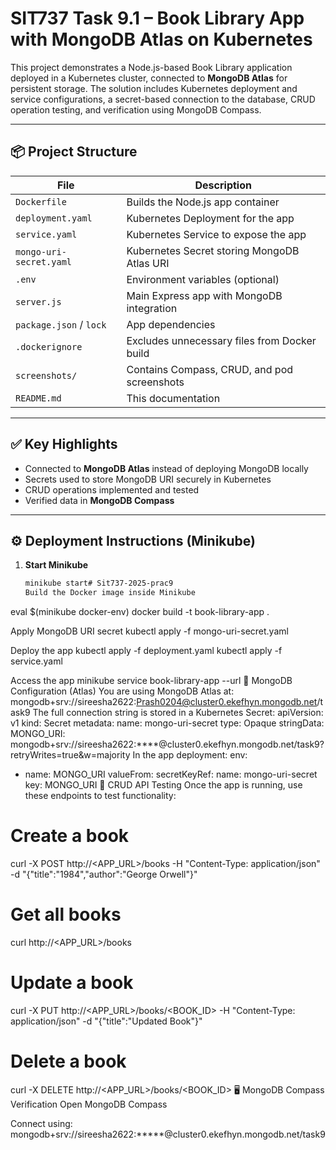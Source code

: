 # SIT737 Task 9.1 – Book Library App with MongoDB Atlas on Kubernetes

This project demonstrates a Node.js-based Book Library application deployed in a Kubernetes cluster, connected to **MongoDB Atlas** for persistent storage. The solution includes Kubernetes deployment and service configurations, a secret-based connection to the database, CRUD operation testing, and verification using MongoDB Compass.

---

## 📦 Project Structure

| File                     | Description |
|--------------------------|-------------|
| `Dockerfile`             | Builds the Node.js app container |
| `deployment.yaml`        | Kubernetes Deployment for the app |
| `service.yaml`           | Kubernetes Service to expose the app |
| `mongo-uri-secret.yaml`  | Kubernetes Secret storing MongoDB Atlas URI |
| `.env`                   | Environment variables (optional) |
| `server.js`              | Main Express app with MongoDB integration |
| `package.json` / `lock`  | App dependencies |
| `.dockerignore`          | Excludes unnecessary files from Docker build |
| `screenshots/`           | Contains Compass, CRUD, and pod screenshots |
| `README.md`              | This documentation |

---

## ✅ Key Highlights

- Connected to **MongoDB Atlas** instead of deploying MongoDB locally
- Secrets used to store MongoDB URI securely in Kubernetes
- CRUD operations implemented and tested
- Verified data in **MongoDB Compass**

---

## ⚙️ Deployment Instructions (Minikube)

1. **Start Minikube**
   ```bash
   minikube start# Sit737-2025-prac9
   Build the Docker image inside Minikube

eval $(minikube docker-env)
docker build -t book-library-app .

Apply MongoDB URI secret
kubectl apply -f mongo-uri-secret.yaml

Deploy the app
kubectl apply -f deployment.yaml
kubectl apply -f service.yaml

Access the app
minikube service book-library-app --url
🔐 MongoDB Configuration (Atlas)
You are using MongoDB Atlas at:
mongodb+srv://sireesha2622:Prash0204@cluster0.ekefhyn.mongodb.net/task9
The full connection string is stored in a Kubernetes Secret:
apiVersion: v1
kind: Secret
metadata:
  name: mongo-uri-secret
type: Opaque
stringData:
  MONGO_URI: mongodb+srv://sireesha2622:****@cluster0.ekefhyn.mongodb.net/task9?retryWrites=true&w=majority
In the app deployment:
env:
  - name: MONGO_URI
    valueFrom:
      secretKeyRef:
        name: mongo-uri-secret
        key: MONGO_URI
🧪 CRUD API Testing
Once the app is running, use these endpoints to test functionality:
# Create a book
curl -X POST http://<APP_URL>/books -H "Content-Type: application/json" -d "{\"title\":\"1984\",\"author\":\"George Orwell\"}"

# Get all books
curl http://<APP_URL>/books

# Update a book
curl -X PUT http://<APP_URL>/books/<BOOK_ID> -H "Content-Type: application/json" -d "{\"title\":\"Updated Book\"}"

# Delete a book
curl -X DELETE http://<APP_URL>/books/<BOOK_ID>
🖥 MongoDB Compass Verification
Open MongoDB Compass

Connect using:
mongodb+srv://sireesha2622:*****@cluster0.ekefhyn.mongodb.net/task9
